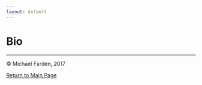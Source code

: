 ```yaml
---
layout: default
---
```


# Bio

* * *
© Michael Farden, 2017

[Return to Main Page](../fardenml.github.io)
